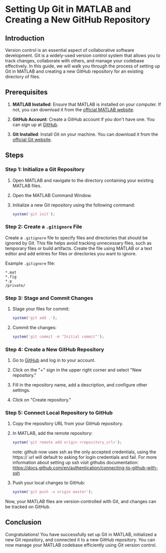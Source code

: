 # Setting Up Git in MATLAB and Creating a New GitHub Repository

## Introduction

Version control is an essential aspect of collaborative software development. Git is a widely-used version control system that allows you to track changes, collaborate with others, and manage your codebase effectively. In this guide, we will walk you through the process of setting up Git in MATLAB and creating a new GitHub repository for an existing directory of files.

## Prerequisites

1. **MATLAB Installed**: Ensure that MATLAB is installed on your computer. If not, you can download it from the [official MATLAB website](https://www.mathworks.com/products/matlab.html).

2. **GitHub Account**: Create a GitHub account if you don't have one. You can sign up at [GitHub](https://github.com/).

3. **Git Installed**: Install Git on your machine. You can download it from the [official Git website](https://git-scm.com/).

## Steps

### Step 1: Initialize a Git Repository

1. Open MATLAB and navigate to the directory containing your existing MATLAB files.

2. Open the MATLAB Command Window.

3. Initialize a new Git repository using the following command:

    ```matlab
    system('git init');
    ```

### Step 2: Create a `.gitignore` File

Create a `.gitignore` file to specify files and directories that should be ignored by Git. This file helps avoid tracking unnecessary files, such as temporary files or build artifacts. Create the file using MATLAB or a text editor and add entries for files or directories you want to ignore.

Example `.gitignore` file:

```plaintext
*.mat
*.fig
*.p
/private/
```

### Step 3: Stage and Commit Changes

1. Stage your files for commit:

    ```matlab
    system('git add .');
    ```

2. Commit the changes:

    ```matlab
    system('git commit -m "Initial commit"');
    ```

### Step 4: Create a New GitHub Repository

1. Go to [GitHub](https://github.com/) and log in to your account.

2. Click on the "+" sign in the upper right corner and select "New repository."

3. Fill in the repository name, add a description, and configure other settings.

4. Click on "Create repository."

### Step 5: Connect Local Repository to GitHub

1. Copy the repository URL from your GitHub repository.

2. In MATLAB, add the remote repository:

    ```matlab
    system('git remote add origin <repository_url>');
    ```
	note: github now uses ssh as the only accepted credentials, using the https:// url will default to asking for login credentials and fail. 
	For more information about setting up ssh visit githubs documentation: https://docs.github.com/en/authentication/connecting-to-github-with-ssh
3. Push your local changes to GitHub:

    ```matlab
    system('git push -u origin master');
    ```

Now, your MATLAB files are version-controlled with Git, and changes can be tracked on GitHub.

## Conclusion

Congratulations! You have successfully set up Git in MATLAB, initialized a new Git repository, and connected it to a new GitHub repository. You can now manage your MATLAB codebase efficiently using Git version control.
